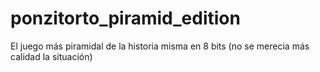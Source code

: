 # ponzitorto_piramid_edition
El juego más piramidal de la historia misma en 8 bits (no se merecia más calidad la situación)
